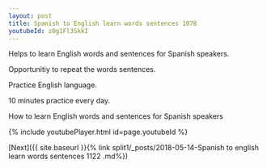 ```yaml
---
layout: post
title: Spanish to English learn words sentences 1078 
youtubeId: z0g1Fl3SkkI
---
```

 
 
Helps to learn English words and sentences for Spanish speakers.

Opportunitiy to repeat the words sentences. 

Practice English language. 
 
10 minutes practice every day. 
 
How to learn English words and sentences for Spanish speakers 
 
{% include youtubePlayer.html id=page.youtubeId %}
 
 
[Next]({{ site.baseurl }}{% link  split1/_posts/2018-05-14-Spanish to english learn words sentences 1122 .md%})
 
